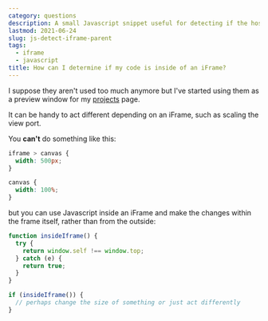 ```yaml
---
category: questions
description: A small Javascript snippet useful for detecting if the host frame is an iframe
lastmod: 2021-06-24
slug: js-detect-iframe-parent
tags:
  - iframe
  - javascript
title: How can I determine if my code is inside of an iFrame?
---
```

I suppose they aren't used too much anymore but I've started using them as a preview window for my [projects](/projects) page.

It can be handy to act different depending on an iFrame, such as scaling the view port.

You **can't** do something like this:

```css
iframe > canvas {
  width: 500px;
}

canvas {
  width: 100%;
}
```

but you can use Javascript inside an iFrame and make the changes within the frame itself, rather than from the outside:

```javascript
function insideIframe() {
  try {
    return window.self !== window.top;
  } catch (e) {
    return true;
  }
}

if (insideIframe()) {
  // perhaps change the size of something or just act differently
}
```
